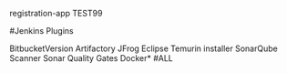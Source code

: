 registration-app  TEST99
<br>

#Jenkins Plugins

BitbucketVersion
Artifactory
JFrog
Eclipse Temurin installer
SonarQube Scanner
Sonar Quality Gates
Docker* #ALL





